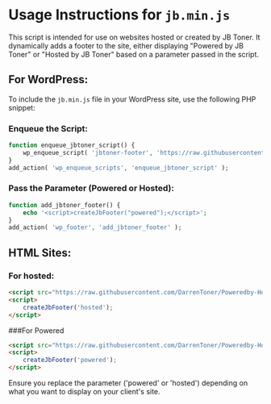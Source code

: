 # Usage Instructions for `jb.min.js`

This script is intended for use on websites hosted or created by JB Toner. It dynamically adds a footer to the site, either displaying "Powered by JB Toner" or "Hosted by JB Toner" based on a parameter passed in the script.

## For WordPress:
To include the `jb.min.js` file in your WordPress site, use the following PHP snippet:

### Enqueue the Script:
```php
function enqueue_jbtoner_script() {
    wp_enqueue_script( 'jbtoner-footer', 'https://raw.githubusercontent.com/DarrenToner/Poweredby-Hostedby-JbToner.com/master/jb.min.js', array(), null, true );
}
add_action( 'wp_enqueue_scripts', 'enqueue_jbtoner_script' );
```

### Pass the Parameter (Powered or Hosted):
```php
function add_jbtoner_footer() {
    echo '<script>createJbFooter("powered");</script>'; 
}
add_action( 'wp_footer', 'add_jbtoner_footer' );
```

## HTML Sites:
### For hosted:
```html
<script src="https://raw.githubusercontent.com/DarrenToner/Poweredby-Hostedby-JbToner.com/master/jb.min.js"></script>
<script>
    createJbFooter('hosted');
</script>
```

###For Powered
```html
<script src="https://raw.githubusercontent.com/DarrenToner/Poweredby-Hostedby-JbToner.com/master/jb.min.js"></script>
<script>
    createJbFooter('powered');
</script>
```

Ensure you replace the parameter ('powered' or 'hosted') depending on what you want to display on your client's site.


